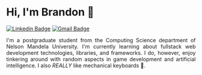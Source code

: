# Hi, I'm Brandon 👋

[![Linkedin Badge](https://img.shields.io/badge/BrandonHo-blue?style=flat&logo=Linkedin&logoColor=white&link=https://www.linkedin.com/in/brandon-ho-za/)](https://www.linkedin.com/in/brandon-ho-za/)
[![Gmail Badge](https://img.shields.io/badge/-BrandonHo-c14438?style=flat&logo=Gmail&logoColor=white&link=mailto:brandonho.za@gmail.com)](mailto:brandonho.za@gmail.com)

<div style="text-align: justify">
I'm a postgraduate student from the Computing Science department of Nelson Mandela University. I'm currently learning about fullstack web development technologies, libraries, and frameworks.
I do, however, enjoy tinkering around with random aspects in game development and artificial intelligence. I also <i>REALLY</i> like mechanical keyboards 🙂.
</div>


